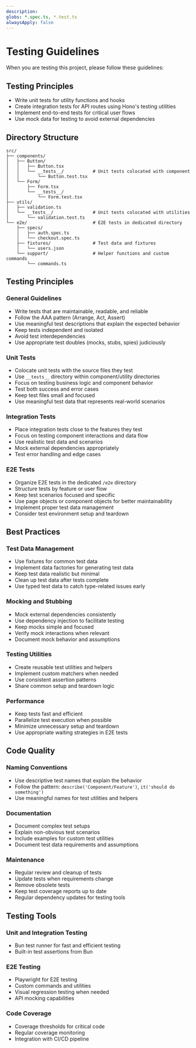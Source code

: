 ```yaml
---
description: 
globs: *.spec.ts, *.test.ts
alwaysApply: false
---
```


# Testing Guidelines
When you are testing this project, please follow these guidelines:

## Testing Principles
- Write unit tests for utility functions and hooks
- Create integration tests for API routes using Hono's testing utilities
- Implement end-to-end tests for critical user flows
- Use mock data for testing to avoid external dependencies

## Directory Structure

```
src/
├── components/
│   ├── Button/
│   │   ├── Button.tsx
│   │   └── __tests__/           # Unit tests colocated with component
│   │       └── Button.test.tsx
│   └── Form/
│       ├── Form.tsx
│       └── __tests__/
│           └── Form.test.tsx
├── utils/
│   ├── validation.ts
│   └── __tests__/               # Unit tests colocated with utilities
│       └── validation.test.ts
└── e2e/                         # E2E tests in dedicated directory
    ├── specs/
    │   ├── auth.spec.ts
    │   └── checkout.spec.ts
    ├── fixtures/                # Test data and fixtures
    │   └── users.json
    └── support/                 # Helper functions and custom commands
        └── commands.ts
```

## Testing Principles

### General Guidelines
- Write tests that are maintainable, readable, and reliable
- Follow the AAA pattern (Arrange, Act, Assert)
- Use meaningful test descriptions that explain the expected behavior
- Keep tests independent and isolated
- Avoid test interdependencies
- Use appropriate test doubles (mocks, stubs, spies) judiciously

### Unit Tests
- Colocate unit tests with the source files they test
- Use `__tests__` directory within component/utility directories
- Focus on testing business logic and component behavior
- Test both success and error cases
- Keep test files small and focused
- Use meaningful test data that represents real-world scenarios

### Integration Tests
- Place integration tests close to the features they test
- Focus on testing component interactions and data flow
- Use realistic test data and scenarios
- Mock external dependencies appropriately
- Test error handling and edge cases

### E2E Tests
- Organize E2E tests in the dedicated `/e2e` directory
- Structure tests by feature or user flow
- Keep test scenarios focused and specific
- Use page objects or component objects for better maintainability
- Implement proper test data management
- Consider test environment setup and teardown

## Best Practices

### Test Data Management
- Use fixtures for common test data
- Implement data factories for generating test data
- Keep test data realistic but minimal
- Clean up test data after tests complete
- Use typed test data to catch type-related issues early

### Mocking and Stubbing
- Mock external dependencies consistently
- Use dependency injection to facilitate testing
- Keep mocks simple and focused
- Verify mock interactions when relevant
- Document mock behavior and assumptions

### Testing Utilities
- Create reusable test utilities and helpers
- Implement custom matchers when needed
- Use consistent assertion patterns
- Share common setup and teardown logic

### Performance
- Keep tests fast and efficient
- Parallelize test execution when possible
- Minimize unnecessary setup and teardown
- Use appropriate waiting strategies in E2E tests

## Code Quality

### Naming Conventions
- Use descriptive test names that explain the behavior
- Follow the pattern: `describe('Component/Feature')`, `it('should do something')`
- Use meaningful names for test utilities and helpers

### Documentation
- Document complex test setups
- Explain non-obvious test scenarios
- Include examples for custom test utilities
- Document test data requirements and assumptions

### Maintenance
- Regular review and cleanup of tests
- Update tests when requirements change
- Remove obsolete tests
- Keep test coverage reports up to date
- Regular dependency updates for testing tools

## Testing Tools

### Unit and Integration Testing
- Bun test runner for fast and efficient testing
- Built-in test assertions from Bun

### E2E Testing
- Playwright for E2E testing
- Custom commands and utilities
- Visual regression testing when needed
- API mocking capabilities

### Code Coverage
- Coverage thresholds for critical code
- Regular coverage monitoring
- Integration with CI/CD pipeline

